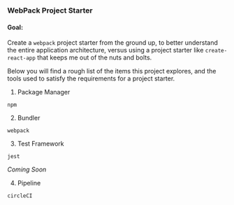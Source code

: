 ### WebPack Project Starter

#### Goal:

Create a `webpack` project starter from the ground up, to better understand the entire application architecture, versus using a project starter like `create-react-app` that keeps me out of the nuts and bolts.

Below you will find a rough list of the items this project explores, and the tools used to satisfy the requirements for a project starter.

1. Package Manager

  `npm`

2. Bundler

  `webpack`

3. Test Framework

  `jest`

*Coming Soon*

4. Pipeline

  `circleCI`
